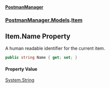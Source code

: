 #### [PostmanManager](PostmanManager.md 'PostmanManager')
### [PostmanManager.Models](PostmanManager.md#PostmanManager.Models 'PostmanManager.Models').[Item](PostmanManager.md#PostmanManager.Models.Item 'PostmanManager.Models.Item')

## Item.Name Property

A human readable identifier for the current item.

```csharp
public string Name { get; set; }
```

#### Property Value
[System.String](https://docs.microsoft.com/en-us/dotnet/api/System.String 'System.String')